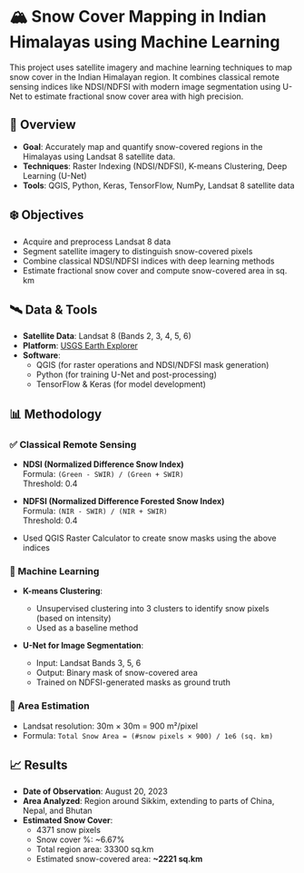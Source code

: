 # 🏔️ Snow Cover Mapping in Indian Himalayas using Machine Learning

This project uses satellite imagery and machine learning techniques to map snow cover in the Indian Himalayan region. It combines classical remote sensing indices like NDSI/NDFSI with modern image segmentation using U-Net to estimate fractional snow cover area with high precision.

## 📌 Overview

- **Goal**: Accurately map and quantify snow-covered regions in the Himalayas using Landsat 8 satellite data.
- **Techniques**: Raster Indexing (NDSI/NDFSI), K-means Clustering, Deep Learning (U-Net)
- **Tools**: QGIS, Python, Keras, TensorFlow, NumPy, Landsat 8 satellite data

## ❄️ Objectives

- Acquire and preprocess Landsat 8 data
- Segment satellite imagery to distinguish snow-covered pixels
- Combine classical NDSI/NDFSI indices with deep learning methods
- Estimate fractional snow cover and compute snow-covered area in sq. km

## 🛰️ Data & Tools

- **Satellite Data**: Landsat 8 (Bands 2, 3, 4, 5, 6)
- **Platform**: [USGS Earth Explorer](https://earthexplorer.usgs.gov/)
- **Software**:
  - QGIS (for raster operations and NDSI/NDFSI mask generation)
  - Python (for training U-Net and post-processing)
  - TensorFlow & Keras (for model development)

## 📊 Methodology

### ✅ Classical Remote Sensing

- **NDSI (Normalized Difference Snow Index)**  
  Formula: `(Green - SWIR) / (Green + SWIR)`  
  Threshold: 0.4

- **NDFSI (Normalized Difference Forested Snow Index)**  
  Formula: `(NIR - SWIR) / (NIR + SWIR)`  
  Threshold: 0.4

- Used QGIS Raster Calculator to create snow masks using the above indices

### 🧠 Machine Learning

- **K-means Clustering**:
  - Unsupervised clustering into 3 clusters to identify snow pixels (based on intensity)
  - Used as a baseline method

- **U-Net for Image Segmentation**:
  - Input: Landsat Bands 3, 5, 6
  - Output: Binary mask of snow-covered area
  - Trained on NDFSI-generated masks as ground truth

### 📐 Area Estimation

- Landsat resolution: 30m × 30m = 900 m²/pixel
- Formula: `Total Snow Area = (#snow pixels × 900) / 1e6 (sq. km)`

## 📈 Results

- **Date of Observation**: August 20, 2023
- **Area Analyzed**: Region around Sikkim, extending to parts of China, Nepal, and Bhutan
- **Estimated Snow Cover**:  
  - 4371 snow pixels  
  - Snow cover %: ~6.67%  
  - Total region area: 33300 sq.km  
  - Estimated snow-covered area: **~2221 sq.km**


